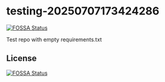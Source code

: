 # testing-20250707173424286
[![FOSSA Status](https://app.fossa.com/api/projects/git%2Bgithub.com%2Fkirogum%2Ftesting-20250707173424286.svg?type=shield)](https://app.fossa.com/projects/git%2Bgithub.com%2Fkirogum%2Ftesting-20250707173424286?ref=badge_shield)

Test repo with empty requirements.txt


## License
[![FOSSA Status](https://app.fossa.com/api/projects/git%2Bgithub.com%2Fkirogum%2Ftesting-20250707173424286.svg?type=large)](https://app.fossa.com/projects/git%2Bgithub.com%2Fkirogum%2Ftesting-20250707173424286?ref=badge_large)
